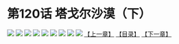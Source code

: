 # 第120话 塔戈尔沙漠（下）
![](https://mhpic.xiaomingtaiji.net/comic/D/斗破苍穹拆分版/120话/1.jpg-zymk.middle.webp)
![](https://mhpic.xiaomingtaiji.net/comic/D/斗破苍穹拆分版/120话/2.jpg-zymk.middle.webp)
![](https://mhpic.xiaomingtaiji.net/comic/D/斗破苍穹拆分版/120话/3.jpg-zymk.middle.webp)
![](https://mhpic.xiaomingtaiji.net/comic/D/斗破苍穹拆分版/120话/4.jpg-zymk.middle.webp)
![](https://mhpic.xiaomingtaiji.net/comic/D/斗破苍穹拆分版/120话/5.jpg-zymk.middle.webp)
![](https://mhpic.xiaomingtaiji.net/comic/D/斗破苍穹拆分版/120话/6.jpg-zymk.middle.webp)
![](https://mhpic.xiaomingtaiji.net/comic/D/斗破苍穹拆分版/120话/7.jpg-zymk.middle.webp)
![](https://mhpic.xiaomingtaiji.net/comic/D/斗破苍穹拆分版/120话/8.jpg-zymk.middle.webp)
![](https://mhpic.xiaomingtaiji.net/comic/D/斗破苍穹拆分版/120话/9.jpg-zymk.middle.webp)
[【上一章】](./119.md)
[【目录】](./READMD.md)
[【下一章】](./121.md)
